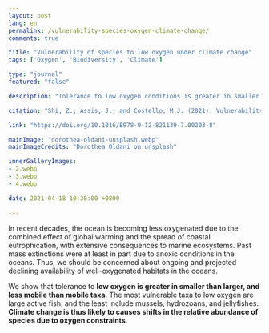 ```yaml
---
layout: post
lang: en
permalink: /vulnerability-species-oxygen-climate-change/
comments: true

title: "Vulnerability of species to low oxygen under climate change"
tags: ['Oxygen', 'Biodiversity', 'Climate']

type: "journal"
featured: "false"

description: "Tolerance to low oxygen conditions is greater in smaller than larger, and less mobile than mobile taxa. The most vulnerable taxa are large active fish, and the least include mussels, hydrozoans, and jellyfishes."

citation: "Shi, Z., Assis, J., and Costello, M.J. (2021). Vulnerability of Marine Species to Low Oxygen Under Climate Change in Elsevier."

link: "https://doi.org/10.1016/B978-0-12-821139-7.00203-8"

mainImage: "dorothea-oldani-unsplash.webp"
mainImageCredits: "Dorothea Oldani on unsplash"

innerGalleryImages:
- 2.webp
- 3.webp
- 4.webp

date: 2021-04-18 10:30:00 +0800

---
```


In recent decades, the ocean is becoming less oxygenated due to the combined effect of global warming and the spread of coastal eutrophication, with extensive consequences to marine ecosystems. Past mass extinctions were at least in part due to anoxic conditions in the oceans. Thus, we should be concerned about ongoing and projected declining availability of well-oxygenated habitats in the oceans.

We show that tolerance to <b>low oxygen is greater in smaller than larger, and less mobile than mobile taxa</b>. The most vulnerable taxa to low oxygen are large active fish, and the least include mussels, hydrozoans, and jellyfishes. <b>Climate change is thus likely to causes shifts in the relative abundance of species due to oxygen constraints</b>.
